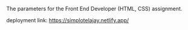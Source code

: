 The parameters for the Front End Developer (HTML, CSS) assignment.

deployment link: https://simplotelajay.netlify.app/
